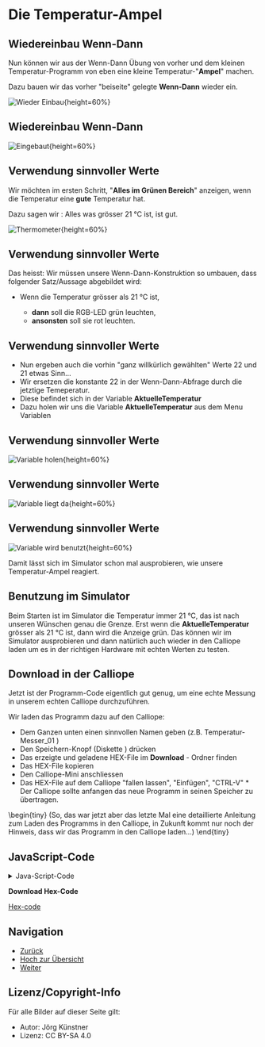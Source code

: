 # Die Temperatur-Ampel


## Wiedereinbau Wenn-Dann


Nun können wir aus der Wenn-Dann Übung von vorher und dem kleinen Temperatur-Programm von eben eine kleine Temperatur-"__Ampel__" machen.

Dazu bauen wir das vorher "beiseite" gelegte __Wenn-Dann__ wieder ein.

![ Wieder Einbau ](./pics/00_WiederEinbau.png){height=60%}

## Wiedereinbau Wenn-Dann

![ Eingebaut ](./pics/01_Eingebaut.png){height=60%}


## Verwendung sinnvoller Werte


 
 Wir möchten im ersten Schritt, "__Alles im Grünen Bereich__" anzeigen, wenn die Temperatur eine __gute__ Temperatur hat.
 
 Dazu sagen wir : Alles was grösser 21 °C ist, ist gut. 

![ Thermometer ](./pics/thermometer1.png){height=60%}


## Verwendung sinnvoller Werte

Das heisst: Wir müssen unsere Wenn-Dann-Konstruktion so umbauen, dass folgender Satz/Aussage abgebildet wird:  

* Wenn die Temperatur grösser als 21 °C ist, 

    * __dann__ soll die RGB-LED grün leuchten, 
    * __ansonsten__ soll sie rot leuchten. 


## Verwendung sinnvoller Werte

* Nun ergeben auch die vorhin "ganz willkürlich gewählten" Werte 22 und 21 etwas Sinn...
* Wir ersetzen die konstante 22 in der Wenn-Dann-Abfrage durch die jetztige Temeperatur.
* Diese befindet sich in der Variable __AktuelleTemperatur__
* Dazu holen wir uns die Variable __AktuelleTemperatur__ aus dem Menu Variablen

## Verwendung sinnvoller Werte

![Variable holen ](./pics/02_VariableHolen.png){height=60%}

## Verwendung sinnvoller Werte

![Variable liegt da ](./pics/03_VariableArbeitsbereich.png){height=60%}


## Verwendung sinnvoller Werte

![Variable wird benutzt](./pics/04_VariableVerwendet.png){height=60%}

Damit lässt sich im Simulator schon mal ausprobieren, wie unsere Temperatur-Ampel reagiert.

## Benutzung im Simulator

Beim Starten ist im Simulator die Temperatur immer 21 °C, das ist nach unseren Wünschen genau die Grenze. 
Erst wenn die __AktuelleTemperatur__ grösser als 21 °C ist, dann wird die Anzeige grün.
Das können wir im Simulator ausprobieren und dann natürlich auch wieder in den Calliope laden um es in der richtigen Hardware mit echten Werten zu testen.



## Download in der Calliope

Jetzt ist der Programm-Code eigentlich gut genug, um eine echte Messung in unserem echten Calliope durchzuführen.

Wir laden das Programm dazu auf den Calliope:

* Dem Ganzen unten einen sinnvollen Namen geben (z.B. Temperatur-Messer_01 )
* Den Speichern-Knopf (Diskette ) drücken
* Das erzeigte und geladene HEX-File im __Download__ - Ordner finden
* Das HEX-File kopieren 
* Den Calliope-Mini anschliessen
* Das HEX-File auf dem Calliope "fallen lassen", "Einfügen", "CTRL-V" * Der Calliope sollte anfangen das neue Programm in seinen Speicher zu übertragen.

\begin{tiny}
(So, das war jetzt aber das letzte Mal eine detaillierte Anleitung zum Laden des Programms in den Calliope, in Zukunft kommt nur noch der Hinweis, dass wir das Programm in den Calliope laden...)
\end{tiny}

## JavaScript-Code

<details>
 <summary>Java-Script-Code</summary>

```js
let AktuelleTemperatur = 0
basic.forever(() => {
    AktuelleTemperatur = input.temperature()
    basic.showNumber(AktuelleTemperatur)
    basic.pause(500)
    basic.showLeds(`
        # . . # #
        . . # . .
        . . # . .
        . . # . .
        . . . # #
        `)
    basic.pause(500)
    basic.clearScreen()
    basic.pause(500)
    if (AktuelleTemperatur > 21) {
        basic.setLedColor(Colors.Green)
    } else {
        basic.setLedColor(Colors.Red)
    }
})

```
</details>

__Download Hex-Code__

[Hex-code](code/mini-TemperaturMesser02.hex)


## Navigation


* [Zurück](../04_03_TemperaturSensor/index.html)  
* [Hoch zur Übersicht](../index.html)  
* [Weiter](../04_05_TemperaturAmpelBesser/index.html)  



## Lizenz/Copyright-Info
Für alle Bilder auf dieser Seite gilt:

*  Autor: Jörg Künstner
* Lizenz: CC BY-SA 4.0

